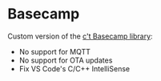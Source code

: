 # Basecamp

Custom version of the [c't Basecamp library](https://github.com/merlinschumacher/Basecamp):

* No support for MQTT
* No support for OTA updates
* Fix VS Code's C/C++ IntelliSense
